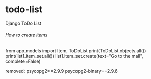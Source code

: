# todo-list
Django ToDo List

###### How to create items
from app.models import Item, ToDoList
print(ToDoList.objects.all()) 
print(list1.item_set.all())
list1.item_set.create(text="Go to the mall", complete=False)

removed:
psycopg2==2.9.9
psycopg2-binary==2.9.6
